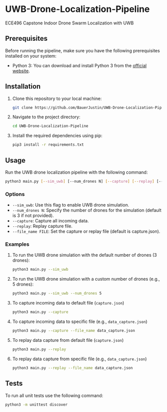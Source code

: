 # UWB-Drone-Localization-Pipeline
ECE496 Capstone Indoor Drone Swarm Localization with UWB

## Prerequisites

Before running the pipeline, make sure you have the following prerequisites installed on your system:

- Python 3: You can download and install Python 3 from the [official website](https://www.python.org/downloads/).

## Installation

1. Clone this repository to your local machine:

   ```bash
   git clone https://github.com/BauerJustin/UWB-Drone-Localization-Pipeline.git
   ```

2. Navigate to the project directory:

   ```bash
   cd UWB-Drone-Localization-Pipeline
   ```

3. Install the required dependencies using pip:

   ```bash
   pip3 install -r requirements.txt
   ```

## Usage

Run the UWB drone localization pipeline with the following command:

```bash
python3 main.py [--sim_uwb] [--num_drones N] [--capture] [--replay] [--file_name FILE]
```

### Options

- `--sim_uwb`: Use this flag to enable UWB drone simulation.
- `--num_drones N`: Specify the number of drones for the simulation (default is 3 if not provided).
- `--capture`: Capture all incoming data.
- `--replay`: Replay capture file.
- `--file_name FILE`: Set the capture or replay file (default is capture.json).

### Examples

1. To run the UWB drone simulation with the default number of drones (3 drones):

   ```bash
   python3 main.py --sim_uwb
   ```

2. To run the UWB drone simulation with a custom number of drones (e.g., 5 drones):

   ```bash
   python3 main.py --sim_uwb --num_drones 5
   ```

3. To capture incoming data to default file (`capture.json`)

   ```bash
   python3 main.py --capture
   ```

4. To capture incoming data to specific file (e.g., `data_capture.json`)

   ```bash
   python3 main.py --capture --file_name data_capture.json
   ```

5. To replay data capture from default file (`capture.json`)
    
   ```bash
   python3 main.py --replay
   ```

6. To replay data capture from specific file (e.g., `data_capture.json`)

   ```bash
   python3 main.py --replay --file_name data_capture.json
   ```

## Tests

To run all unit tests use the following command:

```bash
python3 -m unittest discover
```
